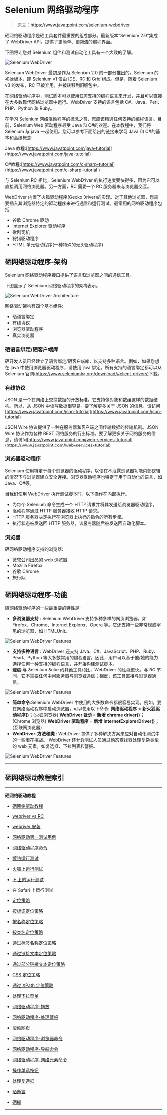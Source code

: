 # Selenium 网络驱动程序

> 原文：<https://www.javatpoint.com/selenium-webdriver>

硒网络驱动程序是硒工具套件最重要的组成部分。最新版本“Selenium 2.0”集成了 WebDriver API，提供了更简单、更简洁的编程界面。

下图将让您对 Selenium 组件和测试自动化工具有一个大致的了解。

![Selenium WebDriver](img/49e5e2e711c88767f8795b4ecb38ee03.png)

Selenium WebDriver 最初是作为 Selenium 2.0 的一部分推出的。Selenium 的初始版本，即 Selenium v1 仅由 IDE、RC 和 Grid 组成。但是，随着 Selenium v3 的发布，RC 已被弃用，并被转移到旧版包中。

在网络驱动程序中，测试脚本可以使用任何支持的编程语言来开发，并且可以直接在大多数现代网络浏览器中运行。WebDriver 支持的语言包括 C#、Java、Perl、PHP、Python 和 Ruby。

在学习 Selenium 网络驱动程序的概念之前，您应该精通任何支持的编程语言。目前，Selenium Web 驱动程序最受 Java 和 C#的欢迎。在本教程中，我们将 Selenium 与 java 一起使用。您可以参考下面给出的链接来学习 Java 和 C#的基本和高级概念:

Java 教程:[https://www.javatpoint.com/java-tutorial](https://www.javatpoint.com/java-tutorial)

C#教程:[https://www.javatpoint.com/c-sharp-tutorial](https://www.javatpoint.com/c-sharp-tutorial )

与 Selenium RC 相比，Selenium WebDriver 的执行速度要快得多，因为它可以直接调用网络浏览器。另一方面，RC 需要一个 RC 服务器来与浏览器交互。

WebDriver 内置了火狐驱动程序(Gecko Driver)的实现。对于其他浏览器，您需要插入其浏览器特定的驱动程序来进行通信和运行测试。最常用的网络驱动程序包括:

*   谷歌 Chrome 驱动
*   Internet Explorer 驱动程序
*   歌剧司机
*   狩猎驱动程序
*   HTML 单元驱动程序(一种特殊的无头驱动程序)

## 硒网络驱动程序-架构

Selenium 网络驱动程序接口提供了语言和浏览器之间的通信工具。

下图显示了 Selenium 网络驱动程序的架构表示。

![Selenium WebDriver Architecture](img/7cca45aaeb341f04ca5107d85998a6e0.png)

网络驱动架构有四个基本组件:

*   硒语言绑定
*   有线协议
*   浏览器驱动程序
*   真实浏览器

### 硒语言绑定/硒客户端库

硒开发人员已经建立了语言绑定/硒客户端库，以支持多种语言。例如，如果您想在 java 中使用浏览器驱动程序，请使用 java 绑定。所有支持的语言绑定都可以从 Selenium 官网[(https://www.seleniumhq.org/download/#client-drivers)](https://www.seleniumhq.org/download/#client-drivers)下载。

### 有线协议

JSON 是一个在网络上交换数据的开放标准。它支持像对象和数组这样的数据结构。所以，从 JSON 中读写数据很容易。要了解更多关于 JSON 的信息，请访问[https://www.javatpoint.com/json-tutorial](https://www.javatpoint.com/json-tutorial)

JSON Wire 协议提供了一种在服务器和客户端之间传输数据的传输机制。JSON Wire 协议作为各种 REST 网络服务的行业标准。要了解更多关于网络服务的信息，请访问[https://www.javatpoint.com/web-services-tutorial](https://www.javatpoint.com/web-services-tutorial)

### 浏览器驱动程序

Selenium 使用特定于每个浏览器的驱动程序，以便在不泄露浏览器功能内部逻辑的情况下与浏览器建立安全连接。浏览器驱动程序也特定于用于自动化的语言，如 Java、C#等。

当我们使用 WebDriver 执行测试脚本时，以下操作在内部执行。

*   为每个 Selenium 命令生成一个 HTTP 请求并将其发送给浏览器驱动程序。
*   驱动程序通过 HTTP 服务器接收 HTTP 请求。
*   HTTP 服务器决定执行在浏览器上执行的指令的所有步骤。
*   执行状态被发送回 HTTP 服务器，该服务器随后被发送回自动化脚本。

### 浏览器

硒网络驱动程序支持的浏览器:

*   微软公司出品的 web 浏览器
*   Mozilla Firefox
*   谷歌 Chrome
*   旅行队

## 硒网络驱动程序-功能

硒网络驱动程序的一些最重要的特性是:

*   **多浏览器支持** : Selenium WebDriver 支持多种多样的网页浏览器，如 Firefox、Chrome、Internet Explorer、Opera 等。它还支持一些非常规或罕见的浏览器，如 HTMLUnit。

![Selenium WebDriver Features](img/c25326f677ecf77c58148a9c7ab09e55.png)

*   **支持多种语言** : WebDriver 还支持 Java、C#、JavaScript、PHP、Ruby、Pearl、Python 等大多数常用的编程语言。因此，用户可以基于他/她的能力选择任何一种支持的编程语言，并开始构建测试脚本。
*   **速度**:与 Selenium Suite 的其他工具相比，WebDriver 的性能更快。与 RC 不同，它不需要任何中间服务器与浏览器通信；相反，该工具直接与浏览器通信。

![Selenium WebDriver Features](img/4f612dab0709df93c7113f5792a88e7a.png)

*   **简单命令**:Selenium WebDriver 中使用的大多数命令都很容易实现。例如，要在网络驱动程序中启动浏览器，可以使用以下命令:
    **网络驱动程序** = **新火狐驱动程序()；**(火狐浏览器)
    **WebDriver 驱动** = **新增 chrome driver()；** (Chrome 浏览器)
    **WebDriver 驱动程序** = **新增 InternetExplorerDriver()；**(互联网浏览器)
*   **WebDriver-方法和类** : WebDriver 提供了多种解决方案来应对自动化测试中的一些潜在挑战。
    WebDriver 还允许测试人员通过动态查找器处理复杂类型的 web 元素，如复选框、下拉列表和警报。

![Selenium WebDriver Features](img/80a1c193295cc1dd39473204e28fe5e2.png)

* * *

## 硒网络驱动教程索引

* * *

**硒网络驱动教程**

*   [硒网络驱动教程](selenium-webdriver)
*   [webriver vs RC](selenium-webdriver-vs-selenium-rc)
*   [webriver 安装](selenium-webdriver-installation)
*   [网络驱动第一测试用例](selenium-webdriver-first-test-case)
*   [网络驱动程序命令](selenium-webdriver-commands)
*   [镀铬运行测试](selenium-webdriver-running-test-on-chrome-browser)
*   [火狐上运行测试](selenium-webdriver-running-test-on-firefox-browser-gecko-driver)
*   [IE 上的运行测试](selenium-webdriver-running-test-on-ie-browser)
*   [在 Safari 上运行测试](selenium-webdriver-running-test-on-safari-browser)

*   [定位策略](selenium-webdriver-locating-strategies)
*   [按标识定位策略](selenium-webdriver-locating-strategies-by-id)
*   [按名称定位策略](selenium-webdriver-locating-strategies-by-name)
*   [按类名定位策略](selenium-webdriver-locating-strategies-by-class-name)
*   [通过标签名称定位策略](selenium-webdriver-locating-strategies-by-tag-name)
*   [通过链接文本定位策略](selenium-webdriver-locating-strategies-by-link-text)
*   [通过部分链接文本定位策略](selenium-webdriver-locating-strategies-by-partial-link-text)
*   [CSS 定位策略](selenium-webdriver-locating-strategies-by-css)
*   [通过 XPath 定位策略](selenium-webdriver-locating-strategies-by-xpath)
*   [处理下拉菜单](selenium-webdriver-handling-drop-downs)

*   [网络驱动程序-拖放](selenium-webdriver-drag-and-drop)
*   [网络驱动程序-处理警报](selenium-webdriver-handling-alerts)
*   [滚动网页](selenium-webdriver-scrolling-web-page)
*   [网络驱动程序-浏览器命令](selenium-webdriver-browser-commands)
*   [网络驱动程序-导航命令](selenium-webdriver-navigation-commands)
*   [网络驱动程序-网络元素命令](selenium-webdriver-webelement-commands)
*   [操作单选按钮](selenium-webdriver-handling-radio-buttons)
*   [处理复选框](selenium-webdriver-handling-checkbox)
*   [硒断言](selenium-assertions)
*   [硒栅](selenium-grid)

* * *